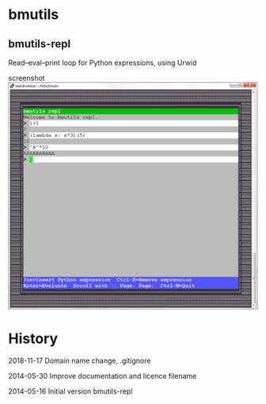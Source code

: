 bmutils
=======

bmutils-repl
------------
Read–eval–print loop for Python expressions, using Urwid

screenshot
![bmutils-repl screenshot](https://raw.githubusercontent.com/hartmut27/bmutils/master/screenshots/bmutils-repl-16-05-2014_17-01-45.png?raw=true)


History
=======

2018-11-17   Domain name change, .gitignore

2014-05-30   Improve documentation and licence filename

2014-05-16   Initial version  bmutils-repl

